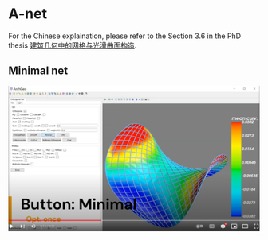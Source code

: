 # A-net




For the Chinese explaination, please refer to the Section 3.6 in the PhD thesis [建筑几何中的网格与光滑曲面构造](https://www.huiwang.me/assets/pdf/hui-phd-thesis.pdf).


## Minimal net
[![Anet](../assets/anet.png)](https://www.youtube.com/embed/KQbJ2e_Ow7M)






